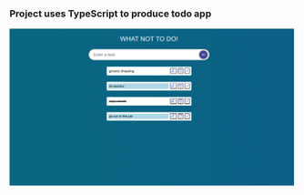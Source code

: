 ### Project uses TypeScript to produce todo app



<img src="screenshot/todoApp.png" alt="drawing" width="500"/>
